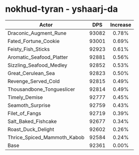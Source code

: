 # nokhud-tyran - yshaarj-da
| Actor | DPS | Increase |
|---|:---:|:---:|
|Draconic_Augment_Rune|93082|0.78%|
|Fated_Fortune_Cookie|93001|0.69%|
|Feisty_Fish_Sticks|92923|0.61%|
|Aromatic_Seafood_Platter|92881|0.56%|
|Sizzling_Seafood_Medley|92852|0.53%|
|Great_Cerulean_Sea|92823|0.50%|
|Revenge_Served_Cold|92815|0.49%|
|Thousandbone_Tongueslicer|92814|0.49%|
|Timely_Demise|92777|0.45%|
|Seamoth_Surprise|92759|0.43%|
|Filet_of_Fangs|92719|0.39%|
|Salt_Baked_Fishcake|92677|0.34%|
|Roast_Duck_Delight|92602|0.26%|
|Thrice_Spiced_Mammoth_Kabob|92584|0.24%|
|Base|92361|0.00%|
